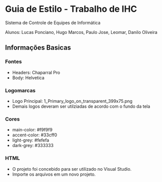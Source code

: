 # Guia de Estilo - Trabalho de IHC
Sistema de Controle de Equipes de Informática

Alunos: 
Lucas Ponciano, 
Hugo Marcos, 
Paulo Jose, 
Leomar, 
Danilo Oliveira

## Informações Basicas

### Fontes
- Headers: Chaparral Pro
- Body: Helvetica

### Logomarcas
- Logo Principal: 1_Primary_logo_on_transparent_399x75.png
- Demais logos deveram ser utilziadas de acordo com o fundo da tela



### Cores
- main-color: #f9f9f9
- accent-color: #33cff0
- light-grey: #fefefa
- dark-grey: #333333

### HTML
- O projeto foi concebido para ser utilizado no Visual Studio.
- Importe os arquivos em um novo projeto.
